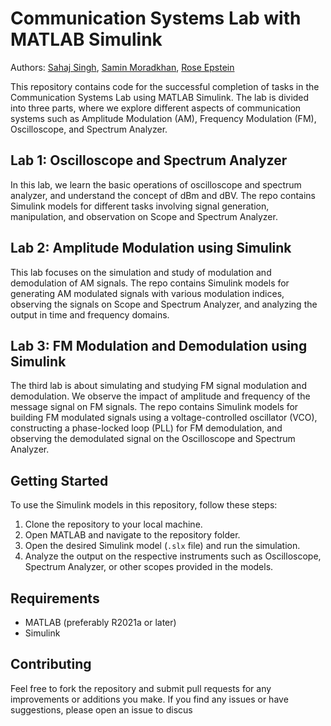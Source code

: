# Communication Systems Lab with MATLAB Simulink

Authors:
[Sahaj Singh](https://github.com/SatireSage), [Samin Moradkhan](https://github.com/saminmrn), [Rose Epstein](https://github.com/roseeeeeeeep)

This repository contains code for the successful completion of tasks in the Communication Systems Lab using MATLAB Simulink. The lab is divided into three parts, where we explore different aspects of communication systems such as Amplitude Modulation (AM), Frequency Modulation (FM), Oscilloscope, and Spectrum Analyzer.

## Lab 1: Oscilloscope and Spectrum Analyzer

In this lab, we learn the basic operations of oscilloscope and spectrum analyzer, and understand the concept of dBm and dBV. The repo contains Simulink models for different tasks involving signal generation, manipulation, and observation on Scope and Spectrum Analyzer.

## Lab 2: Amplitude Modulation using Simulink

This lab focuses on the simulation and study of modulation and demodulation of AM signals. The repo contains Simulink models for generating AM modulated signals with various modulation indices, observing the signals on Scope and Spectrum Analyzer, and analyzing the output in time and frequency domains.

## Lab 3: FM Modulation and Demodulation using Simulink

The third lab is about simulating and studying FM signal modulation and demodulation. We observe the impact of amplitude and frequency of the message signal on FM signals. The repo contains Simulink models for building FM modulated signals using a voltage-controlled oscillator (VCO), constructing a phase-locked loop (PLL) for FM demodulation, and observing the demodulated signal on the Oscilloscope and Spectrum Analyzer.

## Getting Started

To use the Simulink models in this repository, follow these steps:

1. Clone the repository to your local machine.
2. Open MATLAB and navigate to the repository folder.
3. Open the desired Simulink model (`.slx` file) and run the simulation.
4. Analyze the output on the respective instruments such as Oscilloscope, Spectrum Analyzer, or other scopes provided in the models.

## Requirements

- MATLAB (preferably R2021a or later)
- Simulink

## Contributing

Feel free to fork the repository and submit pull requests for any improvements or additions you make. If you find any issues or have suggestions, please open an issue to discus
